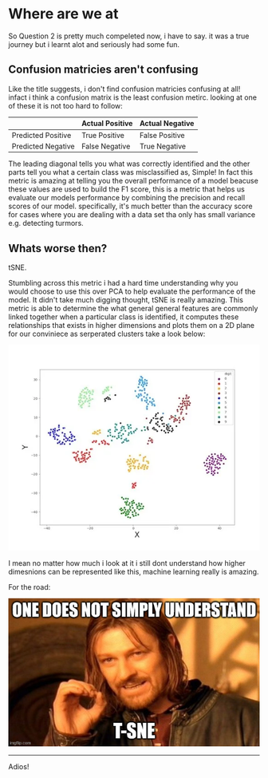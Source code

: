 # Where are we at

So Question 2 is pretty much compeleted now, i have to say. it was a true journey but i learnt alot and seriously had some fun.

## Confusion matricies aren't confusing

Like the title suggests, i don't find confusion matricies confusing at all! infact i think a confusion matrix is the least confusion metirc. looking at one of these it is not too hard to follow:

|        | Actual Positive    | Actual Negative       |
| -------------- | -------------- | -------------- |
| Predicted Positive    | True Positive  | False Positive|
| Predicted Negative | False Negative| True Negative|

The leading diagonal tells you what was correctly identified and the other parts tell you what a certain class was misclassified as, Simple! In fact this metric is amazing at telling you the overall performance of a model beacuse these values are used to build the F1 score, this is a metric that helps us evaluate our models performance by combining the precision and recall scores of our model. specifically, it's much better than the accuracy score for cases where you are dealing with a data set tha only has small variance e.g. detecting turmors. 

## Whats worse then?

tSNE.

Stumbling across this metric i had a hard time understanding why you would choose to use this over PCA to help evaluate the performance of the model. It didn't take much digging thought, tSNE is really amazing. This metric is able to determine the what general general features are commonly linked together when a particular class is identified, it computes these relationships that exists in higher dimensions and plots them on a 2D plane for our conviniece as serperated clusters take a look below:

![](/images/tsne.jpg "tSNE")

I mean no matter how much i look at it i still dont understand how higher dimesnions can be represented like this, machine learning really is amazing.

 
For the road:

![](/images/tsne_meme.jpg "Drake Gets It")


---
Adios!
